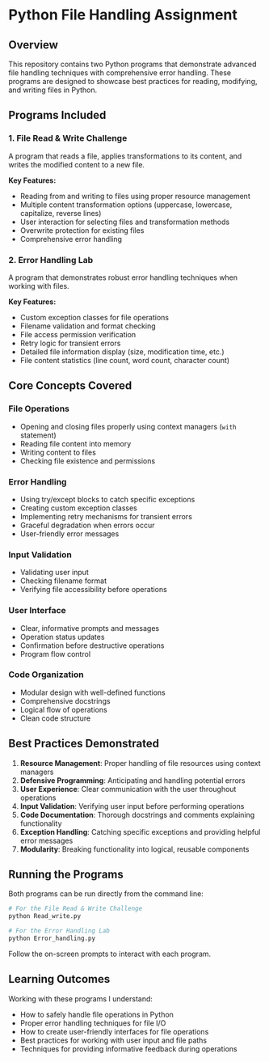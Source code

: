 # Python File Handling Assignment

## Overview

This repository contains two Python programs that demonstrate advanced file handling techniques with comprehensive error handling. These programs are designed to showcase best practices for reading, modifying, and writing files in Python.

## Programs Included

### 1. File Read & Write Challenge

A program that reads a file, applies transformations to its content, and writes the modified content to a new file.

**Key Features:**
- Reading from and writing to files using proper resource management
- Multiple content transformation options (uppercase, lowercase, capitalize, reverse lines)
- User interaction for selecting files and transformation methods
- Overwrite protection for existing files
- Comprehensive error handling

### 2. Error Handling Lab

A program that demonstrates robust error handling techniques when working with files.

**Key Features:**
- Custom exception classes for file operations
- Filename validation and format checking
- File access permission verification
- Retry logic for transient errors
- Detailed file information display (size, modification time, etc.)
- File content statistics (line count, word count, character count)

## Core Concepts Covered

### File Operations
- Opening and closing files properly using context managers (`with` statement)
- Reading file content into memory
- Writing content to files
- Checking file existence and permissions

### Error Handling
- Using try/except blocks to catch specific exceptions
- Creating custom exception classes
- Implementing retry mechanisms for transient errors
- Graceful degradation when errors occur
- User-friendly error messages

### Input Validation
- Validating user input
- Checking filename format
- Verifying file accessibility before operations

### User Interface
- Clear, informative prompts and messages
- Operation status updates
- Confirmation before destructive operations
- Program flow control

### Code Organization
- Modular design with well-defined functions
- Comprehensive docstrings
- Logical flow of operations
- Clean code structure

## Best Practices Demonstrated

1. **Resource Management**: Proper handling of file resources using context managers
2. **Defensive Programming**: Anticipating and handling potential errors
3. **User Experience**: Clear communication with the user throughout operations
4. **Input Validation**: Verifying user input before performing operations
5. **Code Documentation**: Thorough docstrings and comments explaining functionality
6. **Exception Handling**: Catching specific exceptions and providing helpful error messages
7. **Modularity**: Breaking functionality into logical, reusable components

## Running the Programs

Both programs can be run directly from the command line:

```bash
# For the File Read & Write Challenge
python Read_write.py

# For the Error Handling Lab
python Error_handling.py
```

Follow the on-screen prompts to interact with each program.

## Learning Outcomes

Working with these programs I understand:
- How to safely handle file operations in Python
- Proper error handling techniques for file I/O
- How to create user-friendly interfaces for file operations
- Best practices for working with user input and file paths
- Techniques for providing informative feedback during operations

